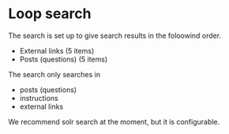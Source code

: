 # Loop search

The search is set up to give search results in the foloowind order.

* External links (5 items)
* Posts (questions) (5 items)

The search only searches in

* posts (questions)
* instructions
* external links

We recommend solr search at the moment, but it is configurable.
